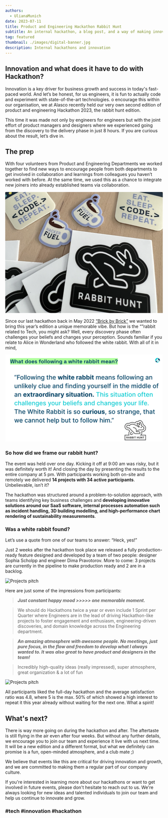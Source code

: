 ```yaml
---
authors:
  - UlianaMunich
date: 2023-07-11
title: Product and Engineering Hackathon Rabbit Hunt
subtitle: An internal hackathon, a blog post, and a way of making innovation with fun.
tag: featured
thumbnail: ./images/digital-banner.jpg
description: Internal hackathons and innovation
---
```


## Innovation and what does it have to do with Hackathon?

Innovation is a key driver for business growth and success in today's fast-paced world. And let’s be honest, for us engineers, it is fun to actually code and experiment with state-of-the-art technologies. o encourage this within our organisation, we at Alasco recently held our very own second edition of product and engineering Hackathon 2023, the rabbit hunt edition.

This time it was made not only by engineers for engineers but with the joint effort of product managers and designers where we experienced going from the discovery to the delivery phase in just 8 hours. If you are curious about the result, let’s dive in.

## The prep

With four volunteers from Product and Engineering Departments we worked together to find new ways to encourage people from both departments to get involved in collaboration and learnings from colleagues you haven’t worked with before. At the same time, we used this as a chance to integrate new joiners into already established teams via collaboration.

![Branded stickers](./images/stickers.jpg)

Since our last hackathon back in May 2022 [“Brick by Brick”](https://alasco.tech/2022/06/29/brick-by-brick-2022.html) we wanted to bring this year’s edition a unique memorable vibe. But how is the “”rabbit related to Tech, you might ask? Well, every discovery phase often challenges your beliefs and changes your perception. Sounds familiar if you relate to Alice in Wonderland who followed the white rabbit. With all of it in mind,

![Meaning of rabbit hunt](./images/follow-rabbit-meaning.png)

### So how did we frame our rabbit hunt?

The event was held over one day. Kicking it off at 9:00 am was risky, but it was definitely worth it! And closing the day by presenting the results to the entire company at 5 pm. With participants working both on-site and remotely we delivered **14 projects with 34 active participants**. Unbelievable, isn’t it?

The hackathon was structured around a problem-to-solution approach, with teams identifying key business challenges and **developing innovative solutions around our SaaS software, internal processes automation such as incident handling, 3D building modelling, and high-performance chart rendering of sustainability measurements**.

### Was a white rabbit found?

Let’s use a quote from one of our teams to answer: “Heck, yes!”

Just 2 weeks after the hackathon took place we released a fully production-ready feature designed and developed by a team of two people: designer Sophia Scholpp and engineer Dima Pravotorov. More to come: 3 projects are currently in the pipeline to make production ready and 2 are in a backlog.

![Projects pitch](./images/pitch-time-1.jpg)

Here are just some of the impressions from participants:

> **_Just constant happy mood >>>>> one memorable moment._**

> We should do Hackathons twice a year or even include 1 Sprint per Quarter where Engineers are in the lead of driving Hackathon-like projects to foster engagement and enthusiasm, engineering-driven discoveries, and domain knowledge across the Engineering department.

> **_An amazing atmosphere with awesome people. No meetings, just pure focus, in the flow and freedom to develop what I always wanted to. It was also great to have product and designers in the team!_**

> Incredibly high-quality ideas (really impressed), super atmosphere, great organization & a lot of fun

![Projects pitch](./images/pitch-time-2.jpg)

All participants liked the full-day hackathon and the average satisfaction ratio was 4.8, where 5 is the max. 50% of which showed a high interest to repeat it this year already without waiting for the next one. What a spirit!

## What's next?

There is way more going on during the hackathon and after. The aftertaste is still flying in the air even after four weeks. But without any further details, we encourage you to join our team and experience it live with us next time. It will be a new edition and a different format, but what we definitely can promise is a fun, open-minded atmosphere, and a club mate ;)

We believe that events like this are critical for driving innovation and growth, and we are committed to making them a regular part of our company culture.

If you're interested in learning more about our hackathons or want to get involved in future events, please don't hesitate to reach out to us. We're always looking for new ideas and talented individuals to join our team and help us continue to innovate and grow.

### #tech #innovation #hackathon
